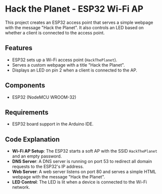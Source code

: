 # Hack the Planet - ESP32 Wi-Fi AP

This project creates an ESP32 access point that serves a simple webpage with the message "Hack the Planet". It also controls an LED based on whether a client is connected to the access point.

## Features

- ESP32 sets up a Wi-Fi access point (`HackThePlanet`).
- Serves a custom webpage with a title "Hack the Planet".
- Displays an LED on pin 2 when a client is connected to the AP.

## Components

- ESP32 (NodeMCU WROOM-32)

## Requirements

- ESP32 board support in the Arduino IDE.

## Code Explanation

- **Wi-Fi AP Setup**: The ESP32 starts a soft AP with the SSID `HackThePlanet` and an empty password.
- **DNS Server**: A DNS server is running on port 53 to redirect all domain requests to the ESP32's IP address.
- **Web Server**: A web server listens on port 80 and serves a simple HTML webpage with the message "Hack the Planet".
- **LED Control**: The LED is lit when a device is connected to the Wi-Fi network.
